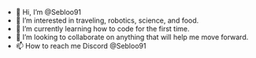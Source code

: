- 👋 Hi, I’m @Sebloo91
- 👀 I’m interested in traveling, robotics, science, and food. 
- 🌱 I’m currently learning how to code for the first time. 
- 💞️ I’m looking to collaborate on anything that will help me move forward. 
- 📫 How to reach me Discord @Sebloo91

<!---
Sebloo91/Sebloo91 is a ✨ special ✨ repository because its `README.md` (this file) appears on your GitHub profile.
You can click the Preview link to take a look at your changes.
--->

